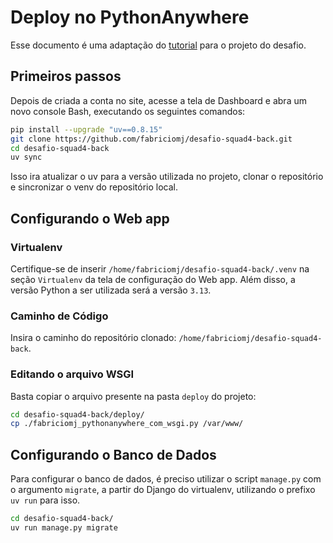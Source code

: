 # Deploy no PythonAnywhere

Esse documento é uma adaptação do [tutorial](https://help.pythonanywhere.com/pages/DeployExistingDjangoProject) 
para o projeto do desafio.

## Primeiros passos

Depois de criada a conta no site, acesse a tela de Dashboard e
abra um novo console Bash, executando os seguintes comandos:
```bash
pip install --upgrade "uv==0.8.15"
git clone https://github.com/fabriciomj/desafio-squad4-back.git
cd desafio-squad4-back
uv sync
```
Isso ira atualizar o uv para a versão utilizada no projeto, clonar o repositório e sincronizar o venv do repositório local.

## Configurando o Web app

### Virtualenv

Certifique-se de inserir `/home/fabriciomj/desafio-squad4-back/.venv` na seção `Virtualenv` da tela de configuração do Web app.
Além disso, a versão Python a ser utilizada será a versão `3.13`.

### Caminho de Código

Insira o caminho do repositório clonado: `/home/fabriciomj/desafio-squad4-back`.

### Editando o arquivo WSGI

Basta copiar o arquivo presente na pasta `deploy` do projeto:
```bash
cd desafio-squad4-back/deploy/
cp ./fabriciomj_pythonanywhere_com_wsgi.py /var/www/
```

## Configurando o Banco de Dados

Para configurar o banco de dados, é preciso utilizar o script `manage.py` com o argumento `migrate`, a partir do
Django do virtualenv, utilizando o prefixo `uv run` para isso.
```bash
cd desafio-squad4-back/
uv run manage.py migrate
```